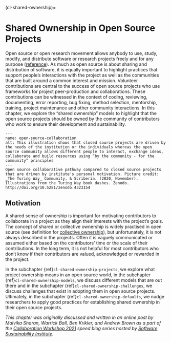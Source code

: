 (cl-shared-ownership)=
# Shared Ownership in Open Source Projects

Open source or open research movement allows anybody to use, study, modify, and distribute software or research projects freely and for any purpose ([reference](https://opensource.org/osd)).
As much as open source is about sharing and distribution of software, it is equally important to highlight practices that support people’s interactions with the project as well as the communities that are built around a common interest and mission.
Volunteer contributions are central to the success of open source projects who use frameworks for project peer-production and collaborations.
These contributions can be witnessed in the context of coding, reviewing, documenting, error reporting, bug fixing, method selection, mentorship, training, project maintenance and other community interactions.
In this chapter, we explore the “shared ownership” models to highlight that the open source projects should be owned by the community of contributors who work to ensure their development and sustainability.

```{figure} ../figures/open-source-collaboration.*
---
name: open-source-collaboration
alt: This illustration shows that closed source projects are driven by the needs of the institution or the individuals whereas the open source community allows different people to interact, exchange ideas, collaborate and build resources using “by the community - for the community” principles
---
Open source collaborative pathway compared to closed source projects that are driven by institute's personal motivation. Picture credit: _The Turing Way_ Community, & Scriberia. (2020, November). Illustrations from the Turing Way book dashes. Zenodo. http://doi.org/10.5281/zenodo.4323154
```

## Motivation

A shared sense of ownership is important for motivating contributors to collaborate in a project as they align their interests with the project’s goals.
The concept of shared or collective ownership is widely practised in open source (see definition for [collective ownership](https://www.agilealliance.org/glossary/collective-ownership/)), but unfortunately, it is not always described in the projects.
Often it is vaguely communicated or assumed either based on the contributors’ time or the scale of their contributions.
In the long term, it is not helpful for most contributors who don’t know if their contributors are valued, acknowledged or rewarded in the project.

In the subchapter {ref}`cl-shared-ownership-projects`, we explore what project ownership means in an open source world, in the subchapter {ref}`cl-shared-ownership-models`, we discuss different models that are out there and in the subchapter {ref}`cl-shared-ownership-challenges`, we discuss challenges that exist in adopting them in open source projects.
Ultimately, in the subchapter {ref}`cl-shared-ownership-defaults`, we nudge researchers to apply good practices for establishing shared ownership in their open source projects.

*This chapter was originally discussed and written in an online post by Malvika Sharan, Warrick Ball, Ben Krikler, and Andrew Brown as a part of the [Collaboration Workshop 2021](https://www.software.ac.uk/cw21) speed blog series hosted by [Software Sustainability Institute](https://www.software.ac.uk).*

